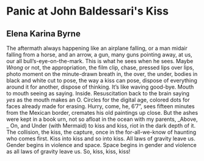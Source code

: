 # Panic at John Baldessari's Kiss
## Elena Karina Byrne
The aftermath always happening like an airplane falling, or a man
midair falling from a horse, and an arrow, a gun, many guns
pointing away, at us, our all bull’s-eye-on-the-mark. This is what he
sees when he sees. Maybe _Wrong_ or not, the appropriation, the film
clip, chase, pressed lips over lips, photo moment on the minute-drawn
breath in, the over, the under, bodies in black and white cut to pose,
the way a kiss can pose, dispose of everything around it for another,
dispose of thinking. It’s like waving good-bye. Mouth to mouth seeing
as saying. Inside. Resuscitation back to the brain saying _yes_ as the mouth
makes an O. Circles for the digital age, colored dots for faces already
made for erasing. Hurry, come, he, 6’7”, sees fifteen minutes from the
Mexican border, cremates his old paintings up close. But the ashes were
kept in a book urn, not so afloat in the ocean with my parents, _Above,
_
On, and Under (with Mermaid) to kiss and kiss, riot in the dark depth
of it. The collision, the kiss, the capture, once in the for-all-we-know
of haunting who comes first. Kiss into kiss and so into kiss. All laws
of gravity leave us. Gender begins in violence and space. Space begins
in gender and violence as all laws of gravity leave us. So, kiss, kiss, kiss!
